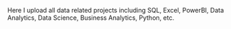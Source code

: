 Here I upload all data related projects including SQL, Excel, PowerBI, Data Analytics, Data Science, Business Analytics, Python, etc.
